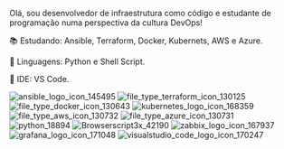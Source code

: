 Olá, sou desenvolvedor de infraestrutura como código e estudante de programação
numa perspectiva da cultura DevOps!

:books: Estudando: Ansible, Terraform, Docker, Kubernets, AWS e Azure.

:snake: Linguagens: Python e Shell Script.

:signal_strength: IDE: VS Code.






![ansible_logo_icon_145495](https://user-images.githubusercontent.com/31419145/163694263-271d024d-48b6-4e01-b30c-5df0630bd341.png) ![file_type_terraform_icon_130125](https://user-images.githubusercontent.com/31419145/163694269-27b065a7-7e5a-4334-9361-5a59c190c16e.png) ![file_type_docker_icon_130643](https://user-images.githubusercontent.com/31419145/163694280-2887eb3e-fe0e-4503-92e0-dfaa53eedcaf.png) ![kubernetes_logo_icon_168359](https://user-images.githubusercontent.com/31419145/163694328-bcaba4ed-5a34-4895-b473-b42135ea4b69.png) ![file_type_aws_icon_130732](https://user-images.githubusercontent.com/31419145/163694332-d88d0e03-ac5c-49e3-a249-f23c38a75405.png) ![file_type_azure_icon_130731](https://user-images.githubusercontent.com/31419145/163694336-c80d29e0-9e1a-425c-8f9b-bb9c1a6373cc.png)
![python_18894](https://user-images.githubusercontent.com/31419145/163694428-e27c89c9-1880-4a75-a77d-0ac80a2be0ea.png) ![Browserscript3x_42190](https://user-images.githubusercontent.com/31419145/163694446-e90849a2-327c-4ee2-bd17-42a66e1a2cf1.png) ![zabbix_logo_icon_167937](https://user-images.githubusercontent.com/31419145/163694450-a0595496-6d98-4c11-aab7-6edd1bd4aa64.png) ![grafana_logo_icon_171048](https://user-images.githubusercontent.com/31419145/163694452-b86e89af-e9d7-4797-afd3-61902c84cba9.png) 
![visualstudio_code_logo_icon_170247](https://user-images.githubusercontent.com/31419145/163694498-3b592539-180c-4eff-b142-c6ee531c8685.png)
